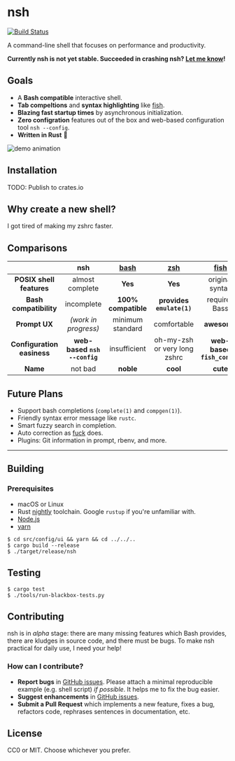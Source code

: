 nsh
====
[![Build Status](https://travis-ci.com/seiyanuta/nsh.svg?branch=master)](https://travis-ci.com/seiyanuta/nsh)

A command-line shell that focuses on performance and productivity.

**Currently nsh is not yet stable. Succeeded in crashing nsh? [Let me know](https://github.com/seiyanuta/nsh/issues)!**

Goals
------
- A **Bash compatible** interactive shell.
- **Tab compeltions** and **syntax highlighting** like [fish](http://fishshell.com/).
- **Blazing fast startup times** by asynchronous initialization.
- **Zero configration** features out of the box and web-based configuration tool `nsh --config`.
- **Written in Rust** :crab:

![demo animation](https://gist.githubusercontent.com/seiyanuta/6deb34b183f30f45e1d239dba1e07dd8/raw/6db512bfa2be402046a878c32a367c379526d048/demo.gif)

Installation
------------
TODO: Publish to crates.io

Why create a new shell?
------------------------
I got tired of making my zshrc faster.

Comparisons
-----------
| | **nsh**  | **[bash](https://www.gnu.org/software/bash)**  | **[zsh](http://www.zsh.org/)** | **[fish](http://fishshell.com/)** | **[PowerShell](https://github.com/PowerShell/PowerShell)** |
| :-: | :-: | :-: | :-: | :-: | :-: |
| **POSIX shell features** | almost complete | **Yes** | **Yes** | original syntax | No|
| **Bash compatibility** | incomplete | **100% compatible** | **provides `emulate(1)`** | requires Bass | No |
| **Prompt UX** | *(work in progress)* | minimum standard | comfortable | **awesome** | comfortable |
| **Configuration easiness** | **web-based `nsh --config`** | insufficient | oh-my-zsh or very long zshrc | **web-based `fish_config`** | insufficient |
| **Name** | not bad | **noble** | **cool** | **cute** | **super cool** |

Future Plans
------------
- Support bash completions (`complete(1)` and `compgen(1)`).
- Friendly syntax error message like `rustc`.
- Smart fuzzy search in completion.
- Auto correction as [fuck](https://github.com/nvbn/thefuck) does.
- Plugins: Git information in prompt, rbenv, and more.

----

Building
--------
### Prerequisites
- macOS or Linux
- Rust [nightly](https://doc.rust-lang.org/book/2018-edition/appendix-06-nightly-rust.html) toolchain. Google `rustup` if you're unfamiliar with.
- [Node.js](https://nodejs.org/en/)
- [yarn](https://yarnpkg.com/lang/en/docs/install)

```
$ cd src/config/ui && yarn && cd ../../..
$ cargo build --release
$ ./target/release/nsh
```

Testing
-------
```
$ cargo test
$ ./tools/run-blackbox-tests.py
```

Contributing
------------
nsh is in *alpha* stage: there are many missing features which Bash provides, there are kludges in
source code, and there must be bugs. To make nsh practical for daily use, I need your help!

### How can I contribute?
- **Report bugs** in [GitHub issues](https://github.com/seiyanuta/nsh/issues). Please attach
  a minimal reproducible example (e.g. shell script) *if possible*. It helps me to fix the bug easier.
- **Suggest enhancements** in [GitHub issues](https://github.com/seiyanuta/nsh/issues).
- **Submit a Pull Request** which implements a new feature, fixes a bug, refactors code, rephrases sentences in documentation, etc.

License
-------
CC0 or MIT. Choose whichever you prefer.
